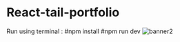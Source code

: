 # React-tail-portfolio

Run using terminal :
#npm install
#npm run dev
![banner2](https://user-images.githubusercontent.com/102642059/165936769-28f8f1df-c1d9-4748-bc0e-d37c593ca38c.png)
